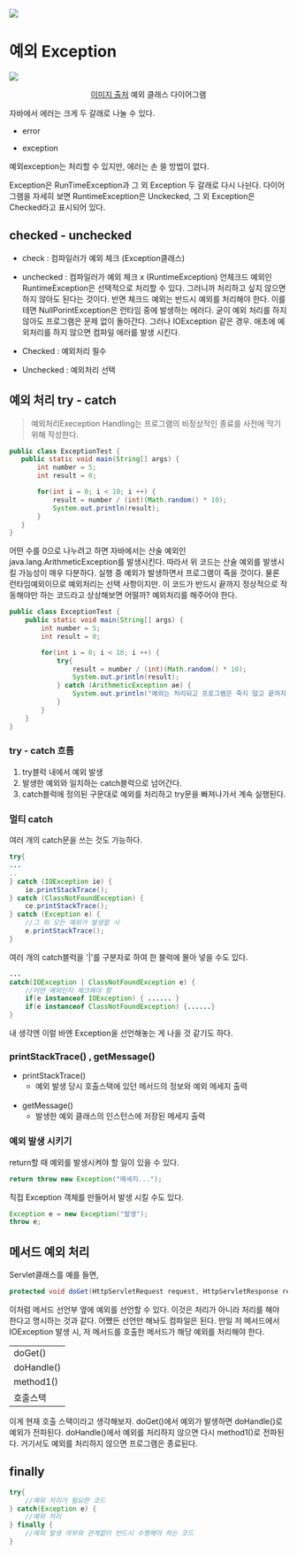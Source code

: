 ![](https://images.velog.io/images/cocodori/post/01b0d5d1-840b-48b5-8913-f4b83cc463fa/exception.png)

# 예외 Exception

![](https://images.velog.io/images/cocodori/post/16a90700-bd92-4189-b143-ca3165113aef/1exception.png)

<center> <a href='https://www.manishsanger.com/java-exception-hierarchy/'>이미지 출처</a> 예외 클래스 다이어그램</center>

자바에서 에러는 크게 두 갈래로 나눌 수 있다.
 - error

 - exception

예외exception는 처리할 수 있지만, 에러는 손 쓸 방법이 없다.

Exception은 RunTimeException과 그 외 Exception 두 갈래로 다시 나뉜다.
다이어그램을 자세히 보면 RuntimeException은 Unckecked, 그 외 Exception은 Checked라고 표시되어 있다.

## checked - unchecked
- check : 컴파일러가 예외 체크 (Exception클래스)
- unchecked : 컴파일러가 예외 체크 x (RuntimeException)
언체크드 예외인 RuntimeException은 선택적으로 처리할 수 있다. 그러니까 처리하고 싶지 않으면 하지 않아도 된다는 것이다.
반면 체크드 예외는 반드시 예외를 처리해야 한다.
 이를테면 NullPorintException은 런타임 중에 발생하는 에러다. 굳이 예외 처리를 하지 않아도 프로그램은 문제 없이 돌아간다. 
 그러나 IOException 같은 경우. 애초에 예외처리를 하지 않으면 컴파일 에러를 발생 시킨다. 
 
 - Checked : 예외처리 필수
 - Unchecked : 예외처리 선택
 
 
 ## 예외 처리 try - catch
 
> 예외처리Exeception Handling는 프로그램의 비정상적인 종료를 사전에 막기 위해 작성한다.

 ```java
 public class ExceptionTest {
    public static void main(String[] args) {
        int number = 5;
        int result = 0;

        for(int i = 0; i < 10; i ++) {
            result = number / (int)(Math.random() * 10);
            System.out.println(result);
        }
    }
}
```

어떤 수를 0으로 나누려고 하면 자바에서는 산술 예외인 java.lang.ArithmeticException를 발생시킨다.
따라서 위 코드는 산술 예외를 발생시킬 가능성이 매우 다분하다. 실행 중 예외가 발생하면서 프로그램이 죽을 것이다. 물론 런타임예외이므로 예외처리는 선택 사항이지만. 이 코드가 반드시 끝까지 정상적으로 작동해야만 하는 코드라고 상상해보면 어떨까? 예외처리를 해주어야 한다.

```java
public class ExceptionTest {
    public static void main(String[] args) {
        int number = 5;
        int result = 0;

        for(int i = 0; i < 10; i ++) {
            try{
                result = number / (int)(Math.random() * 10);
                System.out.println(result);
            } catch (ArithmeticException ae) {
                System.out.println("예외는 처리되고 프로그램은 죽지 않고 끝까지 돈다");
            }
        }
    }
}
```

### try - catch 흐름
1. try블럭 내에서 예외 발생
2. 발생한 예외와 일치하는 catch블럭으로 넘어간다.
3. catch블럭에 정의된 구문대로 예외를 처리하고 try문을 빠져나가서 계속 실행된다.

### 멀티 catch

여러 개의 catch문을 쓰는 것도 가능하다.
```java
try{
...
..
} catch (IOException ie) {
	ie.printStackTrace();
} catch (ClassNotFoundException) {
	ce.printStackTrace();
} catch (Exception e) {
	//그 외 모든 예외가 발생할 시
    e.printStackTrace();
}
```


여러 개의 catch블럭을 '|'를 구분자로 하여 한 블럭에 몰아 넣을 수도 있다.

```java
...
catch(IOException | ClassNotFoundException e) {
	//어떤 예외인지 체크해야 함
    if(e instanceof IOException) { ...... }
    if(e instanceof ClassNotFoundException) {......}
}
```

내 생각엔 이럴 바엔 Exception을 선언해놓는 게 나을 것 같기도 하다.

### printStackTrace() , getMessage()

- printStackTrace()
  - 예외 발생 당시 호출스택에 있던 메서드의 정보와 예외 메세지 출력
  <br>
- getMessage()
  - 발생한 예외 클래스의 인스턴스에 저장된 메세지 출력
  
### 예외 발생 시키기

return할 때 예외를 발생시켜야 할 일이 있을 수 있다.
```java
return throw new Exception("메세지...");
```

직접 Exception 객체를 만들어서 발생 시킬 수도 있다.
```java
Exception e = new Exception("발생");
throw e;
```
## 메서드 예외 처리

Servlet클래스를 예를 들면,
```java
protected void doGet(HttpServletRequest request, HttpServletResponse response) throws ServletException, IOException{ .......}
```
이처럼 메서드 선언부 옆에 예외를 선언할 수 있다.
이것은 처리가 아니라 처리를 해야 한다고 명시하는 것과 같다. 어쨌든 선언만 해놔도 컴파일은 된다. 만일 저 메서드에서 IOException 발생 시, 저 메서드를 호출한 메서드가 해당 예외를 처리해야 한다.


|  |
|----|
|doGet()|
|doHandle()|
|method1()|
|호출스택|

이게 현재 호출 스택이라고 생각해보자. doGet()에서 예외가 발생하면 doHandle()로 예외가 전파된다.
doHandle()에서 예외를 처리하지 않으면 다시 method1()로 전파된다. 거기서도 예외를 처리하지 않으면 프로그램은 종료된다.


## finally
```java
try{
	//예외 처리가 필요한 코드
} catch(Exception e) {
	//예외 처리
} finally {
	//예외 발생 여부와 관계없이 반드시 수행해야 하는 코드
}
```

